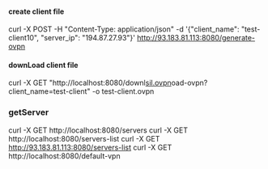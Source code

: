 #### create client file
 curl -X POST -H "Content-Type: application/json" -d '{"client_name": "test-client10", "server_ip": "194.87.27.93"}' http://93.183.81.113:8080/generate-ovpn

#### downLoad client file
curl -X GET "http://localhost:8080/downl[sil.ovpn](sil.ovpn)oad-ovpn?client_name=test-client" -o test-client.ovpn

### getServer
curl -X GET http://localhost:8080/servers
curl -X GET http://localhost:8080/servers-list
curl -X GET http://93.183.81.113:8080/servers-list
curl -X GET http://localhost:8080/default-vpn
